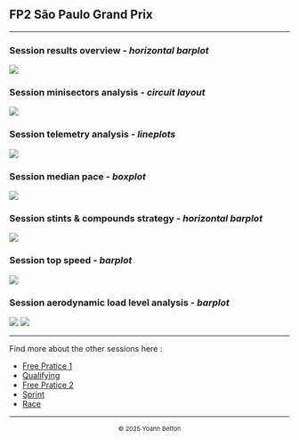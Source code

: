 ## FP2 São Paulo Grand Prix

---

### Session results overview - *horizontal barplot*

<img src="/output/2022-11-13_São_Paulo_Grand_Prix/fp2_results_overview_white.svg?raw=true"/>

### Session minisectors analysis - *circuit layout*

<img src="/output/2022-11-13_São_Paulo_Grand_Prix/fp2_minisectors_analysis_white.svg?raw=true"/>

### Session telemetry analysis - *lineplots*

<img src="/output/2022-11-13_São_Paulo_Grand_Prix/fp2_telemetry_analysis_white.svg?raw=true"/>

### Session median pace - *boxplot*

<img src="/output/2022-11-13_São_Paulo_Grand_Prix/fp2_median_pace_white.svg?raw=true"/>

### Session stints & compounds strategy - *horizontal barplot*

<img src="/output/2022-11-13_São_Paulo_Grand_Prix/fp2_stints_compounds_stategy_white.svg?raw=true"/>

### Session top speed - *barplot*

<img src="/output/2022-11-13_São_Paulo_Grand_Prix/topspeed_fp2_white.svg?raw=true"/>

### Session aerodynamic load level analysis - *barplot*

<img src="/output/2022-11-13_São_Paulo_Grand_Prix/fp2_maximum_throttle_white.svg?raw=true"/>

<img src="/output/2022-11-13_São_Paulo_Grand_Prix/fp2_speed_ratio_white.svg?raw=true"/>

--- 

Find more about the other sessions here :
  - [Free Pratice 1](/page/FP1/2022-11-13_São_Paulo_Grand_Prix)
  - [Qualifying](/page/Qualifying/2022-11-13_São_Paulo_Grand_Prix) 
  - [Free Pratice 2](/page/FP2/2022-11-13_São_Paulo_Grand_Prix)
  - [Sprint](/page/Sprint/2022-11-13_São_Paulo_Grand_Prix)
  - [Race](/page/Race/2022-11-13_São_Paulo_Grand_Prix)

---

<div style="text-align: center">
  <p style="font-size:11px">&copy; 2025 Yoann Betton</p>
</div>

<!-- ---

<p style="font-size:11px">Page generated from <a href="https://github.com/yoannbtn/yoannbtn.github.io">github.com/yoannbtn</a>.</p> -->
